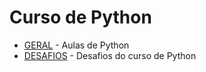 # Curso de Python

- [GERAL](https://github.com/diogovalmeida/Python-Course/tree/main/GERAL) - Aulas de Python
- [DESAFIOS](.) - Desafios do curso de Python